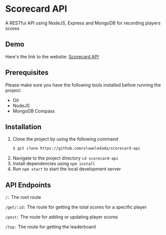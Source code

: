 # Scorecard API
A RESTful API using NodeJS, Express and MongoDB for recording players scores

## Demo 
Here's the link to the website: [Scorecard API](https://scorecard-api-node.herokuapp.com)

## Prerequisites 
Please make sure you have the following tools installed before running the project:
- Git
- NodeJS
- MongoDB Compass

## Installation
1. Clone the project by using the following command
   ```bash
   $ git clone https://github.com/oluwoledada/scorecard-api
   ```
2. Navigate to the project directory `cd scorecard-api`
3. Install dependencies using `npm install`
4. Run `npm start` to start the local development server 

## API Endpoints

`/:` The root route

`/get/:id:` The route for getting the total scores for a specific player

`/post:` The route for adding or updating player scores

`/top:` The route for getting the leaderboard


